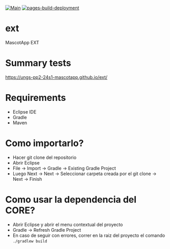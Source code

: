 [![Main](https://github.com/ungs-pp2-24s1-mascotapp/ext/actions/workflows/main.yml/badge.svg)](https://github.com/ungs-pp2-24s1-mascotapp/ext/actions/workflows/main.yml)
[![pages-build-deployment](https://github.com/ungs-pp2-24s1-mascotapp/ext/actions/workflows/pages/pages-build-deployment/badge.svg)](https://github.com/ungs-pp2-24s1-mascotapp/ext/actions/workflows/pages/pages-build-deployment)

# ext
MascotApp EXT

# Summary tests
https://ungs-pp2-24s1-mascotapp.github.io/ext/

# Requirements
- Eclipse IDE
- Gradle 
- Maven

# Como importarlo?

- Hacer git clone del repositorio
- Abrir Eclipse
- File -> Import -> Gradle -> Existing Gradle Project
- Luego Next -> Next -> Seleccionar carpeta creada por el git clone -> Next -> Finish

# Como usar la dependencia del CORE?
- Abrir Eclipse y abrir el menu contextual del proyecto
- Gradle -> Refresh Gradle Project
- En caso de seguir con errores, correr en la raiz del proyecto el comando `./gradlew build`